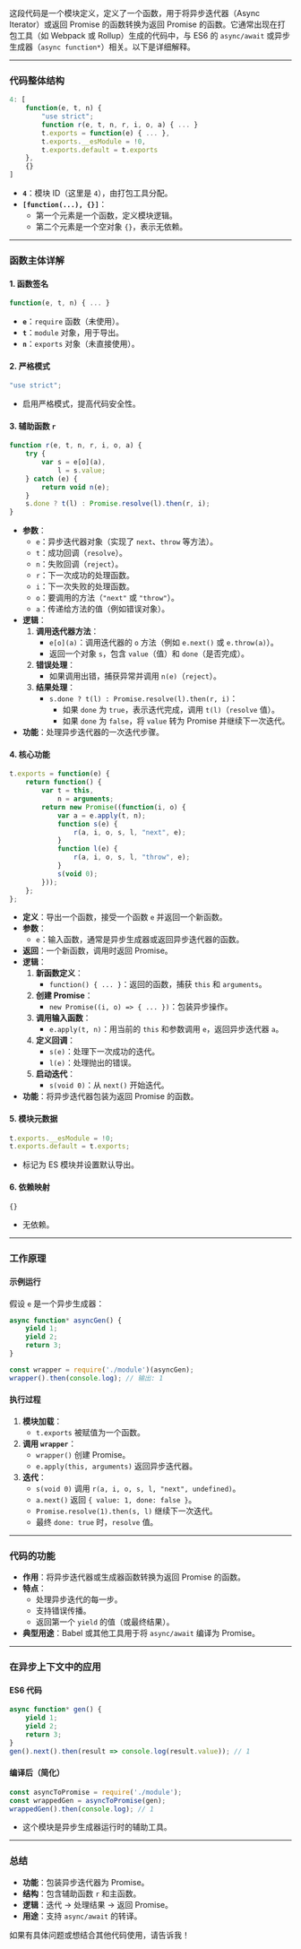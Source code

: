 这段代码是一个模块定义，定义了一个函数，用于将异步迭代器（Async Iterator）或返回 Promise 的函数转换为返回 Promise 的函数。它通常出现在打包工具（如 Webpack 或 Rollup）生成的代码中，与 ES6 的 `async/await` 或异步生成器（`async function*`）相关。以下是详细解释。

---

### 代码整体结构
```javascript
4: [
    function(e, t, n) {
        "use strict";
        function r(e, t, n, r, i, o, a) { ... }
        t.exports = function(e) { ... },
        t.exports.__esModule = !0,
        t.exports.default = t.exports
    },
    {}
]
```

- **`4`**：模块 ID（这里是 `4`），由打包工具分配。
- **`[function(...), {}]`**：
  - 第一个元素是一个函数，定义模块逻辑。
  - 第二个元素是一个空对象 `{}`，表示无依赖。

---

### 函数主体详解

#### 1. **函数签名**
```javascript
function(e, t, n) { ... }
```
- **`e`**：`require` 函数（未使用）。
- **`t`**：`module` 对象，用于导出。
- **`n`**：`exports` 对象（未直接使用）。

#### 2. **严格模式**
```javascript
"use strict";
```
- 启用严格模式，提高代码安全性。

#### 3. **辅助函数 `r`**
```javascript
function r(e, t, n, r, i, o, a) {
    try {
        var s = e[o](a),
            l = s.value;
    } catch (e) {
        return void n(e);
    }
    s.done ? t(l) : Promise.resolve(l).then(r, i);
}
```
- **参数**：
  - `e`：异步迭代器对象（实现了 `next`、`throw` 等方法）。
  - `t`：成功回调（`resolve`）。
  - `n`：失败回调（`reject`）。
  - `r`：下一次成功的处理函数。
  - `i`：下一次失败的处理函数。
  - `o`：要调用的方法（`"next"` 或 `"throw"`）。
  - `a`：传递给方法的值（例如错误对象）。
- **逻辑**：
  1. **调用迭代器方法**：
     - `e[o](a)`：调用迭代器的 `o` 方法（例如 `e.next()` 或 `e.throw(a)`）。
     - 返回一个对象 `s`，包含 `value`（值）和 `done`（是否完成）。
  2. **错误处理**：
     - 如果调用出错，捕获异常并调用 `n(e)`（`reject`）。
  3. **结果处理**：
     - `s.done ? t(l) : Promise.resolve(l).then(r, i)`：
       - 如果 `done` 为 `true`，表示迭代完成，调用 `t(l)`（`resolve` 值）。
       - 如果 `done` 为 `false`，将 `value` 转为 Promise 并继续下一次迭代。
- **功能**：处理异步迭代器的一次迭代步骤。

#### 4. **核心功能**
```javascript
t.exports = function(e) {
    return function() {
        var t = this,
            n = arguments;
        return new Promise((function(i, o) {
            var a = e.apply(t, n);
            function s(e) {
                r(a, i, o, s, l, "next", e);
            }
            function l(e) {
                r(a, i, o, s, l, "throw", e);
            }
            s(void 0);
        }));
    };
};
```
- **定义**：导出一个函数，接受一个函数 `e` 并返回一个新函数。
- **参数**：
  - `e`：输入函数，通常是异步生成器或返回异步迭代器的函数。
- **返回**：一个新函数，调用时返回 Promise。
- **逻辑**：
  1. **新函数定义**：
     - `function() { ... }`：返回的函数，捕获 `this` 和 `arguments`。
  2. **创建 Promise**：
     - `new Promise((i, o) => { ... })`：包装异步操作。
  3. **调用输入函数**：
     - `e.apply(t, n)`：用当前的 `this` 和参数调用 `e`，返回异步迭代器 `a`。
  4. **定义回调**：
     - `s(e)`：处理下一次成功的迭代。
     - `l(e)`：处理抛出的错误。
  5. **启动迭代**：
     - `s(void 0)`：从 `next()` 开始迭代。
- **功能**：将异步迭代器包装为返回 Promise 的函数。

#### 5. **模块元数据**
```javascript
t.exports.__esModule = !0;
t.exports.default = t.exports;
```
- 标记为 ES 模块并设置默认导出。

#### 6. **依赖映射**
```javascript
{}
```
- 无依赖。

---

### 工作原理

#### 示例运行
假设 `e` 是一个异步生成器：
```javascript
async function* asyncGen() {
    yield 1;
    yield 2;
    return 3;
}

const wrapper = require('./module')(asyncGen);
wrapper().then(console.log); // 输出: 1
```

#### 执行过程
1. **模块加载**：
   - `t.exports` 被赋值为一个函数。
2. **调用 `wrapper`**：
   - `wrapper()` 创建 Promise。
   - `e.apply(this, arguments)` 返回异步迭代器。
3. **迭代**：
   - `s(void 0)` 调用 `r(a, i, o, s, l, "next", undefined)`。
   - `a.next()` 返回 `{ value: 1, done: false }`。
   - `Promise.resolve(1).then(s, l)` 继续下一次迭代。
   - 最终 `done: true` 时，`resolve` 值。

---

### 代码的功能
- **作用**：将异步迭代器或生成器函数转换为返回 Promise 的函数。
- **特点**：
  - 处理异步迭代的每一步。
  - 支持错误传播。
  - 返回第一个 `yield` 的值（或最终结果）。
- **典型用途**：Babel 或其他工具用于将 `async/await` 编译为 Promise。

---

### 在异步上下文中的应用
#### ES6 代码
```javascript
async function* gen() {
    yield 1;
    yield 2;
    return 3;
}
gen().next().then(result => console.log(result.value)); // 1
```

#### 编译后（简化）
```javascript
const asyncToPromise = require('./module');
const wrappedGen = asyncToPromise(gen);
wrappedGen().then(console.log); // 1
```

- 这个模块是异步生成器运行时的辅助工具。

---

### 总结
- **功能**：包装异步迭代器为 Promise。
- **结构**：包含辅助函数 `r` 和主函数。
- **逻辑**：迭代 → 处理结果 → 返回 Promise。
- **用途**：支持 `async/await` 的转译。

如果有具体问题或想结合其他代码使用，请告诉我！